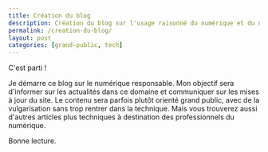 ```yaml
---
title: Création du blog
description: Création du blog sur l'usage raisonné du numérique et du numérique responsable
permalink: /creation-du-blog/
layout: post
categories: [grand-public, tech]
---
```


C'est parti !

Je démarre ce blog sur le numérique responsable. Mon objectif sera d'informer sur les actualités dans ce domaine et communiquer sur les mises à jour du site. Le contenu sera parfois plutôt orienté grand public, avec de la vulgarisation sans trop rentrer dans la technique. Mais vous trouverez aussi d'autres articles plus techniques à destination des professionnels du numérique.

Bonne lecture.
